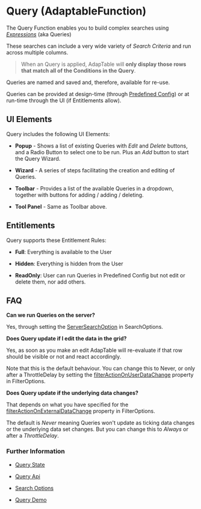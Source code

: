 # Query (AdaptableFunction)

The Query Function enables you to build complex searches using [*Expressions*](https://api.adaptabletools.com/classes/_src_predefinedconfig_common_expression_.expression.html) (aka Queries)

These searches can include a very wide variety of *Search Criteria* and run across multiple columns.

 > When an Query is applied, AdapTable will **only display those rows that match all of the Conditions in the Query**.

Queries are named and saved and, therefore, available for re-use.

Queries can be provided at design-time (through [Predefined Config](https://api.adaptabletools.com/interfaces/_src_predefinedconfig_querystate_.querystate.html)) or at run-time through the UI (if Entitlements allow).

## UI Elements

Query includes the following UI Elements:

- **Popup** - Shows a list of existing Queries with *Edit* and *Delete* buttons, and a Radio Button to select one to be run.  Plus an *Add* button to start the Query Wizard.

- **Wizard** - A series of steps facilitating the creation and editing of Queries.

- **Toolbar** - Provides a list of the available Queries in a dropdown, together with buttons for adding / adding / deleting.

- **Tool Panel** - Same as Toolbar above.

## Entitlements

Query supports these Entitlement Rules:

- **Full**: Everything is available to the User

- **Hidden**: Everything is hidden from the User

- **ReadOnly**: User can run Queries in Predefined Config but not edit or delete them, nor add others.

## FAQ

**Can we run Queries on the server?**

Yes, through setting the [ServerSearchOption](https://api.adaptabletools.com/interfaces/_src_adaptableoptions_searchoptions_.searchoptions.html#serversearchoption) in SearchOptions.

**Does Query update if I edit the data in the grid?**

Yes, as soon as you make an edit AdapTable will re-evaluate if that row should be visible or not and react accordingly.

Note that this is the default behaviour. You can change this to Never, or only after a ThrottleDelay by setting the 
[filterActionOnUserDataChange](https://api.adaptabletools.com/interfaces/_src_adaptableoptions_filteroptions_.filteroptions.html#filteractiononuserdatachange) property in FilterOptions.

**Does Query update if the underlying data changes?**

That depends on what you have specified for the
[filterActionOnExternalDataChange](https://api.adaptabletools.com/interfaces/_src_adaptableoptions_filteroptions_.filteroptions.html#filteractiononexternaldatachange) property in FilterOptions.

The default is *Never* meaning Queries won't update as ticking data changes or the underlying data set changes. But you can change this to *Always* or after a *ThrottleDelay*.

### Further Information

- [Query State](https://api.adaptabletools.com/interfaces/_src_predefinedconfig_querystate_.querystate.html)

- [Query Api](https://api.adaptabletools.com/interfaces/_src_api_queryapi_.queryapi.html)

- [Search Options](https://api.adaptabletools.com/interfaces/_src_adaptableoptions_searchoptions_.searchoptions.html)

- [Query Demo](https://demo.adaptabletools.com/search/aggridquerydemo)
